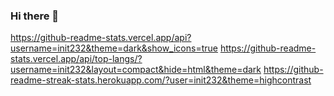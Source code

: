 ### Hi there 👋

<!--
**init232/init232** is a ✨ _special_ ✨ repository because its `README.md` (this file) appears on your GitHub profile.

Here are some ideas to get you started:

- 🔭 I’m currently working on ...
- 🌱 I’m currently learning ...
- 👯 I’m looking to collaborate on ...
- 🤔 I’m looking for help with ...
- 💬 Ask me about ...
- 📫 How to reach me: ...
- 😄 Pronouns: ...
- ⚡ Fun fact: ...
-->

https://github-readme-stats.vercel.app/api?username=init232&theme=dark&show_icons=true
https://github-readme-stats.vercel.app/api/top-langs/?username=init232&layout=compact&hide=html&theme=dark
https://github-readme-streak-stats.herokuapp.com/?user=init232&theme=highcontrast
